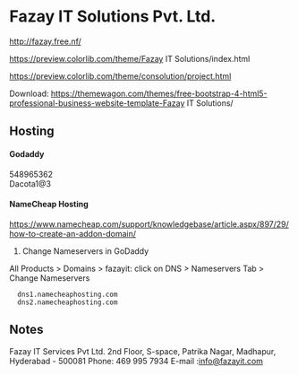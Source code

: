 # Fazay IT Solutions Pvt. Ltd.


http://fazay.free.nf/

https://preview.colorlib.com/theme/Fazay IT Solutions/index.html

https://preview.colorlib.com/theme/consolution/project.html

Download: https://themewagon.com/themes/free-bootstrap-4-html5-professional-business-website-template-Fazay IT Solutions/


## Hosting

#### Godaddy
548965362  
Dacota1@3


#### NameCheap Hosting
https://www.namecheap.com/support/knowledgebase/article.aspx/897/29/how-to-create-an-addon-domain/

1. Change Nameservers in GoDaddy  

All Products > Domains > fazayit: click on DNS > Nameservers Tab > Change Nameservers  
```
  dns1.namecheaphosting.com
  dns2.namecheaphosting.com
```



## Notes

Fazay IT Services Pvt Ltd.
2nd Floor, S-space, Patrika Nagar, Madhapur, Hyderabad - 500081
Phone: 469 995 7934
E-mail :info@fazayit.com
